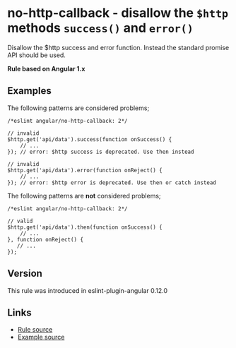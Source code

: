 <!-- WARNING: Generated documentation. Edit docs and examples in the rule and examples file ('rules/no-http-callback.js', 'examples/no-http-callback.js'). -->

# no-http-callback - disallow the `$http` methods `success()` and `error()`

Disallow the $http success and error function.
Instead the standard promise API should be used.

**Rule based on Angular 1.x**

## Examples

The following patterns are considered problems;

    /*eslint angular/no-http-callback: 2*/

    // invalid
    $http.get('api/data').success(function onSuccess() {
        // ...
    }); // error: $http success is deprecated. Use then instead

    // invalid
    $http.get('api/data').error(function onReject() {
        // ...
    }); // error: $http error is deprecated. Use then or catch instead

The following patterns are **not** considered problems;

    /*eslint angular/no-http-callback: 2*/

    // valid
    $http.get('api/data').then(function onSuccess() {
        // ...
    }, function onReject() {
       // ...
    });

## Version

This rule was introduced in eslint-plugin-angular 0.12.0

## Links

* [Rule source](../rules/no-http-callback.js)
* [Example source](../examples/no-http-callback.js)
